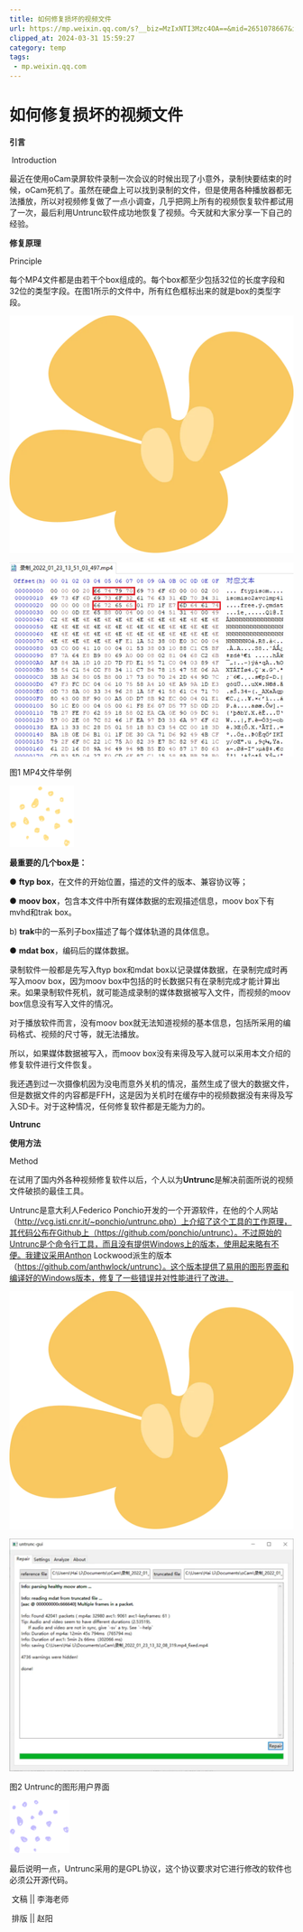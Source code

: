 ```yaml
---
title: 如何修复损坏的视频文件
url: https://mp.weixin.qq.com/s?__biz=MzIxNTI3Mzc4OA==&mid=2651078667&idx=1&sn=3e73e794d55d93603f95551b0a37fb5a&chksm=8c6a3858bb1db14eb9df741c757f8f088eec2248237fc717d34df7bd42e8d946d5f468d9495a&mpshare=1&scene=1&srcid=031461bMcstBOxU8nHWzoRuq&sharer_shareinfo=cbbff406eb4f143cd5f9b87db828efaa&sharer_shareinfo_first=cbbff406eb4f143cd5f9b87db828efaa#rd
clipped_at: 2024-03-31 15:59:27
category: temp
tags: 
 - mp.weixin.qq.com
---
```



# 如何修复损坏的视频文件

  

**引言**

 Introduction

  

  

最近在使用oCam录屏软件录制一次会议的时候出现了小意外，录制快要结束的时候，oCam死机了。虽然在硬盘上可以找到录制的文件，但是使用各种播放器都无法播放，所以对视频修复做了一点小调查，几乎把网上所有的视频恢复软件都试用了一次，最后利用Untrunc软件成功地恢复了视频。今天就和大家分享一下自己的经验。

  

  

**修复原理**

Principle

  

每个MP4文件都是由若干个box组成的。每个box都至少包括32位的长度字段和32位的类型字段。在图1所示的文件中，所有红色框标出来的就是box的类型字段。

![图片](assets/1711871967-736c650dc8e7a35736c06193fc1660d0.webp)

![图片](assets/1711871967-ec5f1dd1cd0eecde45dbc7ddabe221a8.webp)

图1 MP4文件举例

![图片](assets/1711871967-28a8ff22c49d17832aa7920d6e65e3ad.png)

**最重要的几个box是：**

● **ftyp box**，在文件的开始位置，描述的文件的版本、兼容协议等；  

● **moov box**，包含本文件中所有媒体数据的宏观描述信息，moov box下有mvhd和trak box。

b) **trak**中的一系列子box描述了每个媒体轨道的具体信息。

● **mdat box**，编码后的媒体数据。

录制软件一般都是先写入ftyp box和mdat box以记录媒体数据，在录制完成时再写入moov box，因为moov box中包括的时长数据只有在录制完成才能计算出来。如果录制软件死机，就可能造成录制的媒体数据被写入文件，而视频的moov box信息没有写入文件的情况。

对于播放软件而言，没有moov box就无法知道视频的基本信息，包括所采用的编码格式、视频的尺寸等，就无法播放。

所以，如果媒体数据被写入，而moov box没有来得及写入就可以采用本文介绍的修复软件进行文件恢复。

我还遇到过一次摄像机因为没电而意外关机的情况，虽然生成了很大的数据文件，但是数据文件的内容都是FFH，这是因为关机时在缓存中的视频数据没有来得及写入SD卡。对于这种情况，任何修复软件都是无能为力的。

  

**Untrunc**

**使用方法**

Method

  

在试用了国内外各种视频修复软件以后，个人以为**Untrunc**是解决前面所说的视频文件破损的最佳工具。

Untrunc是意大利人Federico Ponchio开发的一个开源软件，在他的个人网站（http://vcg.isti.cnr.it/~ponchio/untrunc.php）上介绍了这个工具的工作原理，其代码公布在Github上（https://github.com/ponchio/untrunc）。不过原始的Untrunc是个命令行工具，而且没有提供Windows上的版本，使用起来略有不便。我建议采用Anthon Lockwood派生的版本（https://github.com/anthwlock/untrunc）。这个版本提供了易用的图形界面和编译好的Windows版本，修复了一些错误并对性能进行了改进。

![图片](assets/1711871967-736c650dc8e7a35736c06193fc1660d0.webp)

![图片](assets/1711871967-889495549a68366535935a5eb0a77cc8.webp)

图2 Untrunc的图形用户界面

![图片](assets/1711871967-f0efd425a65c308e82ce5585913cc288.webp)

最后说明一点，Untrunc采用的是GPL协议，这个协议要求对它进行修改的软件也必须公开源代码。

  

  

 文稿 || 李海老师

 排版 || 赵阳
